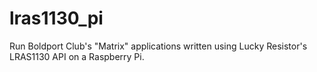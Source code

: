 # lras1130_pi
Run Boldport Club's "Matrix" applications written using Lucky Resistor's LRAS1130 API on a Raspberry Pi.
